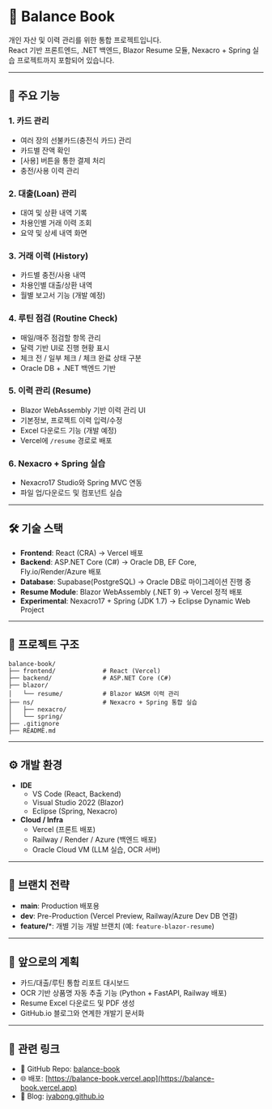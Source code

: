 # 📒 Balance Book

개인 자산 및 이력 관리를 위한 통합 프로젝트입니다.  
React 기반 프론트엔드, .NET 백엔드, Blazor Resume 모듈, Nexacro + Spring 실습 프로젝트까지 포함되어 있습니다.  

---

## 🚀 주요 기능

### 1. 카드 관리
- 여러 장의 선불카드(충전식 카드) 관리
- 카드별 잔액 확인
- [사용] 버튼을 통한 결제 처리
- 충전/사용 이력 관리

### 2. 대출(Loan) 관리
- 대여 및 상환 내역 기록
- 차용인별 거래 이력 조회
- 요약 및 상세 내역 화면

### 3. 거래 이력 (History)
- 카드별 충전/사용 내역
- 차용인별 대출/상환 내역
- 월별 보고서 기능 (개발 예정)

### 4. 루틴 점검 (Routine Check)
- 매일/매주 점검할 항목 관리
- 달력 기반 UI로 진행 현황 표시
- 체크 전 / 일부 체크 / 체크 완료 상태 구분
- Oracle DB + .NET 백엔드 기반

### 5. 이력 관리 (Resume)
- Blazor WebAssembly 기반 이력 관리 UI
- 기본정보, 프로젝트 이력 입력/수정
- Excel 다운로드 기능 (개발 예정)
- Vercel에 `/resume` 경로로 배포

### 6. Nexacro + Spring 실습
- Nexacro17 Studio와 Spring MVC 연동
- 파일 업/다운로드 및 컴포넌트 실습

---

## 🛠 기술 스택

- **Frontend**: React (CRA) → Vercel 배포
- **Backend**: ASP.NET Core (C#) → Oracle DB, EF Core, Fly.io/Render/Azure 배포
- **Database**: Supabase(PostgreSQL) → Oracle DB로 마이그레이션 진행 중
- **Resume Module**: Blazor WebAssembly (.NET 9) → Vercel 정적 배포
- **Experimental**: Nexacro17 + Spring (JDK 1.7) → Eclipse Dynamic Web Project

---

## 📂 프로젝트 구조

```
balance-book/
├── frontend/             # React (Vercel)
├── backend/              # ASP.NET Core (C#)
├── blazor/
│   └── resume/           # Blazor WASM 이력 관리
├── ns/                   # Nexacro + Spring 통합 실습
│   ├── nexacro/          
│   └── spring/           
├── .gitignore
├── README.md
```

---

## ⚙️ 개발 환경

- **IDE**
  - VS Code (React, Backend)
  - Visual Studio 2022 (Blazor)
  - Eclipse (Spring, Nexacro)
- **Cloud / Infra**
  - Vercel (프론트 배포)
  - Railway / Render / Azure (백엔드 배포)
  - Oracle Cloud VM (LLM 실습, OCR 서버)

---

## 📌 브랜치 전략

- **main**: Production 배포용
- **dev**: Pre-Production (Vercel Preview, Railway/Azure Dev DB 연결)
- **feature/***: 개별 기능 개발 브랜치 (예: `feature-blazor-resume`)

---

## 🔮 앞으로의 계획

- 카드/대출/루틴 통합 리포트 대시보드
- OCR 기반 상품명 자동 추출 기능 (Python + FastAPI, Railway 배포)
- Resume Excel 다운로드 및 PDF 생성
- GitHub.io 블로그와 연계한 개발기 문서화

---

## 📖 관련 링크

- 📂 GitHub Repo: [balance-book](https://github.com/iyabong/balance-book)
- 🌐 배포: [https://balance-book.vercel.app](https://balance-book.vercel.app)
- 📝 Blog: [iyabong.github.io](https://iyabong.github.io)
